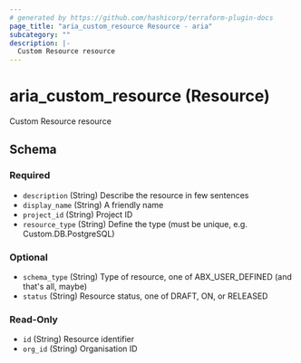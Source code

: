 ```yaml
---
# generated by https://github.com/hashicorp/terraform-plugin-docs
page_title: "aria_custom_resource Resource - aria"
subcategory: ""
description: |-
  Custom Resource resource
---
```


# aria_custom_resource (Resource)

Custom Resource resource



<!-- schema generated by tfplugindocs -->
## Schema

### Required

- `description` (String) Describe the resource in few sentences
- `display_name` (String) A friendly name
- `project_id` (String) Project ID
- `resource_type` (String) Define the type (must be unique, e.g. Custom.DB.PostgreSQL)

### Optional

- `schema_type` (String) Type of resource, one of ABX_USER_DEFINED (and that's all, maybe)
- `status` (String) Resource status, one of DRAFT, ON, or RELEASED

### Read-Only

- `id` (String) Resource identifier
- `org_id` (String) Organisation ID
